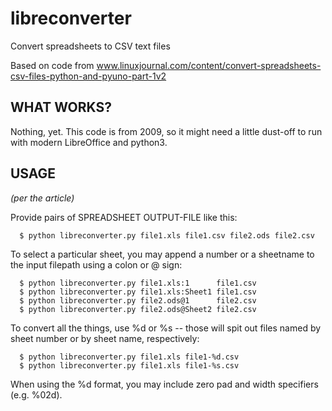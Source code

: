 libreconverter
==============

Convert spreadsheets to CSV text files

Based on code from
www.linuxjournal.com/content/convert-spreadsheets-csv-files-python-and-pyuno-part-1v2

WHAT WORKS?
-----------

Nothing, yet. This code is from 2009, so it might need a little
dust-off to run with modern LibreOffice and python3.


USAGE
-----

*(per the article)*

Provide pairs of SPREADSHEET OUTPUT-FILE like this:

```
  $ python libreconverter.py file1.xls file1.csv file2.ods file2.csv
```

To select a particular sheet, you may append a number or a sheetname to the input filepath using a colon or @ sign:

```
  $ python libreconverter.py file1.xls:1      file1.csv
  $ python libreconverter.py file1.xls:Sheet1 file1.csv
  $ python libreconverter.py file2.ods@1      file2.csv
  $ python libreconverter.py file2.ods@Sheet2 file2.csv
```

To convert all the things, use %d or %s -- those will spit out files named by sheet number or by sheet name, respectively:

```
  $ python libreconverter.py file1.xls file1-%d.csv
  $ python libreconverter.py file1.xls file1-%s.csv
```

When using the %d format, you may include zero pad and width specifiers (e.g. %02d).

